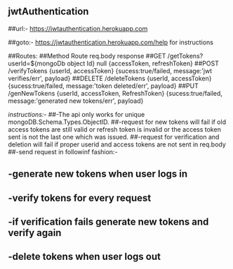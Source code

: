 ## jwtAuthentication

##url:- https://jwtauthentication.herokuapp.com

##goto:- https://jwtauthentication.herokuapp.com/help for instructions

##Routes: 
##Method    Route                                   req.body                             response 
##GET       /getTokens?userId=${mongoDb object Id}  null                                 {accessToken, refreshToken}
##POST      /verifyTokens                           {userId, accessToken}                {sucess:true/failed, message:'jwt verifies/err', payload}
##DELETE    /deleteTokens                           {userId, accessToken}                {sucess:true/failed, message:'token deleted/err', payload}
##PUT       /genNewTokens                           {userId, accessToken, RefreshToken}  {sucess:true/failed, message:'generated new tokens/err', payload}

*instructions:-*
##-The api only works for unique mongoDB.Schema.Types.ObjectID.
##-request for new tokens will fail if old access tokens are still valid or refresh token is invalid or the access token sent is not the last one which was issued.
##-request for verification and deletion will fail if proper userid and access tokens are not sent in req.body
##-send request in followinf fashion:-
##       -generate new tokens when user logs in
##       -verify tokens for every request
##      -if verification fails generate new tokens and verify again
##       -delete tokens when user logs out
